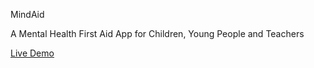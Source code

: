 MindAid

A Mental Health First Aid App for Children, Young People and Teachers

[Live Demo](//mindaid.org)
